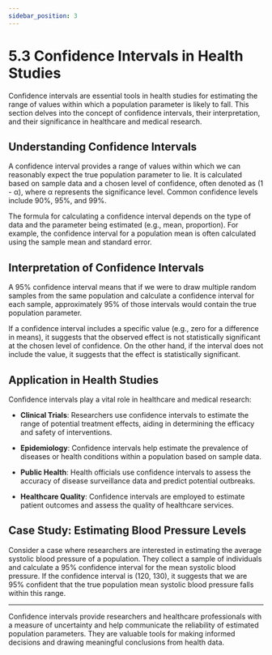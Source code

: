 ```yaml
---
sidebar_position: 3
---
```


# 5.3 Confidence Intervals in Health Studies

Confidence intervals are essential tools in health studies for estimating the range of values within which a population parameter is likely to fall. This section delves into the concept of confidence intervals, their interpretation, and their significance in healthcare and medical research.

## Understanding Confidence Intervals

A confidence interval provides a range of values within which we can reasonably expect the true population parameter to lie. It is calculated based on sample data and a chosen level of confidence, often denoted as (1 - α), where α represents the significance level. Common confidence levels include 90%, 95%, and 99%.

The formula for calculating a confidence interval depends on the type of data and the parameter being estimated (e.g., mean, proportion). For example, the confidence interval for a population mean is often calculated using the sample mean and standard error.

## Interpretation of Confidence Intervals

A 95% confidence interval means that if we were to draw multiple random samples from the same population and calculate a confidence interval for each sample, approximately 95% of those intervals would contain the true population parameter.

If a confidence interval includes a specific value (e.g., zero for a difference in means), it suggests that the observed effect is not statistically significant at the chosen level of confidence. On the other hand, if the interval does not include the value, it suggests that the effect is statistically significant.

## Application in Health Studies

Confidence intervals play a vital role in healthcare and medical research:

- **Clinical Trials**: Researchers use confidence intervals to estimate the range of potential treatment effects, aiding in determining the efficacy and safety of interventions.

- **Epidemiology**: Confidence intervals help estimate the prevalence of diseases or health conditions within a population based on sample data.

- **Public Health**: Health officials use confidence intervals to assess the accuracy of disease surveillance data and predict potential outbreaks.

- **Healthcare Quality**: Confidence intervals are employed to estimate patient outcomes and assess the quality of healthcare services.

## Case Study: Estimating Blood Pressure Levels

Consider a case where researchers are interested in estimating the average systolic blood pressure of a population. They collect a sample of individuals and calculate a 95% confidence interval for the mean systolic blood pressure. If the confidence interval is (120, 130), it suggests that we are 95% confident that the true population mean systolic blood pressure falls within this range.

---

Confidence intervals provide researchers and healthcare professionals with a measure of uncertainty and help communicate the reliability of estimated population parameters. They are valuable tools for making informed decisions and drawing meaningful conclusions from health data.